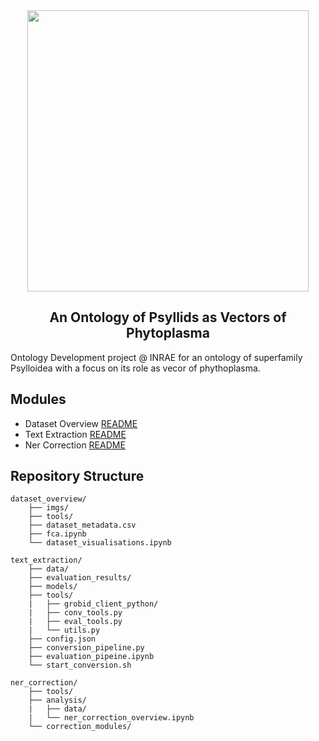 
<div style="text-align:center"><img width="450" src=https://github.com/e-lubrini/psylve/blob/main/img/logos/logo_g.png /></div>

<h2 align="center">An Ontology of Psyllids as Vectors of Phytoplasma</h2>

Ontology Development project @ INRAE for an ontology of superfamily Psylloidea with a focus on its role as vecor of phythoplasma.

## Modules
- Dataset Overview [README](https://github.com/e-lubrini/PsylVe/blob/main/dataset_overview/README.md)
- Text Extraction [README](https://github.com/e-lubrini/PsylVe/blob/main/text_extraction/README.md)
- Ner Correction [README](https://github.com/e-lubrini/PsylVe/blob/main/ner_correction/README.md)

## Repository Structure

    dataset_overview/
        ├── imgs/
        ├── tools/
        ├── dataset_metadata.csv
        ├── fca.ipynb
        └── dataset_visualisations.ipynb
        
    text_extraction/
        ├── data/
        ├── evaluation_results/
        ├── models/
        ├── tools/
        |   ├── grobid_client_python/
        |   ├── conv_tools.py
        |   ├── eval_tools.py
        |   └── utils.py
        ├── config.json
        ├── conversion_pipeline.py
        ├── evaluation_pipeine.ipynb
        └── start_conversion.sh
        
    ner_correction/
        ├── tools/
        ├── analysis/
        |   ├── data/
        |   └── ner_correction_overview.ipynb
        └── correction_modules/
